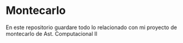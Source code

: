 # Montecarlo
En este repositorio guardare todo lo relacionado con mi proyecto de montecarlo de Ast. Computacional II 
